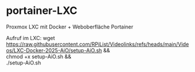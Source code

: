 # portainer-LXC
Proxmox LXC mit Docker + Weboberfläche Portainer


Aufruf im LXC:
wget https://raw.githubusercontent.com/RPiList/Videolinks/refs/heads/main/Videos/LXC-Docker-2025-AiO/setup-AiO.sh && \
chmod +x setup-AiO.sh && \
./setup-AiO.sh

